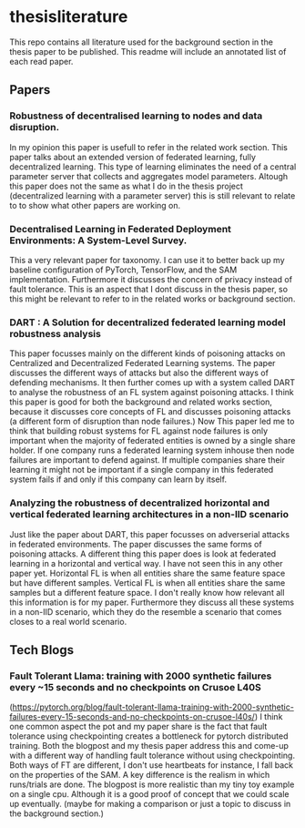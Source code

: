 # thesisliterature
This repo contains all literature used for the background section in the thesis paper to be published. This readme will include an annotated list of each read paper. 

## Papers
### Robustness of decentralised learning to nodes and data disruption. 
In my opinion this paper is usefull to refer in the related work section. This paper talks about an extended version of federated learning, fully decentralized learning. This type of learning eliminates the need of a central parameter server that collects and aggregates model parameters. Altough this paper does not the same as what I do in the thesis project (decentralized learning with a parameter server) this is still relevant to relate to to show what other papers are working on.

### Decentralised Learning in Federated Deployment Environments: A System-Level Survey.
This a very relevant paper for taxonomy. I can use it to better back up my baseline configuration of PyTorch, TensorFlow, and the SAM implementation. Furthermore it discusses the concern of privacy instead of fault tolerance. This is an aspect that I dont discuss in the thesis paper, so this might be relevant to refer to in the related works or background section.

### DART : A Solution for decentralized federated learning model robustness analysis
This paper focusses mainly on the different kinds of poisoning attacks on Centralized and Decentralized Federated Learning systems. The paper discusses the different ways of attacks but also the different ways of defending mechanisms. It then further comes up with a system called DART to analyse the robustness of an FL system against poisoning attacks. I think this paper is good for both the background and related works section, because it discusses core concepts of FL and discusses poisoning attacks (a different form of disruption than node failures.) Now This paper led me to think that building robust systems for FL against node failures is only important when the majority of federated entities is owned by a single share holder. If one company runs a federated learning system inhouse then node failures are important to defend against. If multiple companies share their learning it might not be important if a single company in this federated system fails if and only if this company can learn by itself.

### Analyzing the robustness of decentralized horizontal and vertical federated learning architectures in a non-IID scenario
Just like the paper about DART, this paper focusses on adverserial attacks in federated environments. The paper discusses the same forms of poisoning attacks. A different thing this paper does is look at federated learning in a horizontal and vertical way. I have not seen this in any other paper yet. Horizontal FL is when all entities share the same feature space but have different samples. Vertical FL is when all entities share the same samples but a different feature space. I don't really know how relevant all this information is for my paper. Furthermore they discuss all these systems in a non-IID scenario, which they do the resemble a scenario that comes closes to a real world scenario. 

## Tech Blogs
### Fault Tolerant Llama: training with 2000 synthetic failures every ~15 seconds and no checkpoints on Crusoe L40S 
(https://pytorch.org/blog/fault-tolerant-llama-training-with-2000-synthetic-failures-every-15-seconds-and-no-checkpoints-on-crusoe-l40s/)
I think one common aspect the pot and my paper share is the fact that fault tolerance using checkpointing creates a bottleneck for pytorch distributed training. Both the blogpost and my thesis paper address this and come-up with a different way of handling fault tolerance without using checkpointing. Both ways of FT are different, I don't use heartbeats for instance, I fall back on the properties of the SAM. A key difference is the realism in which runs/trials are done. The blogpost is more realistic than my tiny toy example on a single cpu. Although it is a good proof of concept that we could scale up eventually. (maybe for making a comparison or just a topic to discuss in the background section.)
